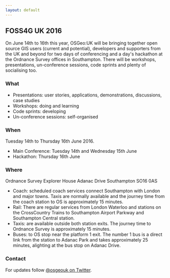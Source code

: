 ```yaml
---
layout: default
---
```

## FOSS4G UK 2016

On June 14th to 16th this year, OSGeo:UK will be bringing together open source GIS users (current and potential), developers and supporters from the UK and beyond for two days of conferencing and a day's hackathon at the Ordnance Survey offices in Southampton. There will be workshops, presentations, un-conference sessions, code sprints and plenty of socialising too.

### What
* Presentations: user stories, applications, demonstrations, discussions, case studies
* Workshops: doing and learning
* Code sprints: developing
* Un-conference sessions: self-organised

### When

Tuesday 14th to Thursday 16th June 2016.
* Main Conference: Tuesday 14th and Wednesday 15th June
* Hackathon: Thursday 16th June

### Where

Ordnance Survey
Explorer House
Adanac Drive
Southampton
SO16 0AS
    
* Coach: scheduled coach services connect Southampton with London and major towns. Taxis are normally available and the journey time from the coach station to OS is approximately 15 minutes.
* Rail: There are regular services from London Waterloo and stations on the CrossCountry Trains to Southampton Airport Parkway and Southampton Central station.
* Taxis: are available outside both station exits. The journey time to Ordnance Survey is approximately 15 minutes.
* Buses: to OS stop near the platform 1 exit. The number 1 bus is a direct link from the station to Adanac Park and takes approximately 25 minutes, alighting at the bus stop on Adanac Drive.

### Contact

For updates follow [@osgeouk on Twitter](https://twitter.com/osgeouk).

